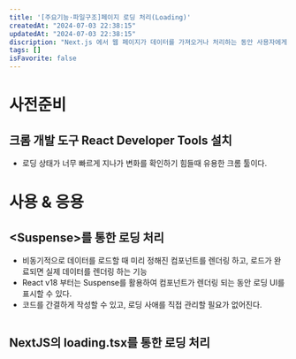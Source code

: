 ```yaml
---
title: '[주요기능·파일구조]페이지 로딩 처리(Loading)'
createdAt: "2024-07-03 22:38:15"
updatedAt: "2024-07-03 22:38:15"
discription: "Next.js 에서 웹 페이지가 데이터를 가져오거나 처리하는 동안 사용자에게 대기 상태를 시각적으로 보여주기 위해 로딩 UI 를 생성하는 방법"
tags: []
isFavorite: false
---
```




# 사전준비
## 크롬 개발 도구 React Developer Tools 설치
- 로딩 상태가 너무 빠르게 지나가 변화를 확인하기 힘들때 유용한 크롬 툴이다.



# 사용 & 응용
## \<Suspense\>를 통한 로딩 처리
- 비동기적으로 데이터를 로드할 때 미리 정해진 컴포넌트를 렌더링 하고, 로드가 완료되면 실제 데이터를 렌더링 하는 기능
- React v18 부터는 Suspense를 활용하여 컴포넌트가 렌더링 되는 동안 로딩 UI를 표시할 수 있다.
- 코드를 간결하게 작성할 수 있고, 로딩 사애를 직접 관리할 필요가 없어진다.
```jsx 

```
## NextJS의 loading.tsx를 통한 로딩 처리